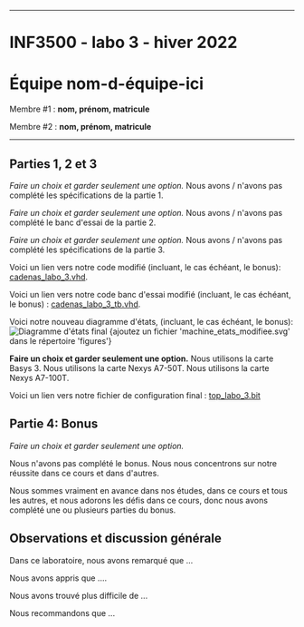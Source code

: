 
------------------------------------------------------------------------

# INF3500 - labo 3 - hiver 2022
# Équipe **nom-d-équipe-ici**

Membre #1 : **nom, prénom, matricule**

Membre #2 : **nom, prénom, matricule**

------------------------------------------------------------------------

## Parties 1, 2 et 3

*Faire un choix et garder seulement une option.*
Nous avons / n'avons pas complété les spécifications de la partie 1.

*Faire un choix et garder seulement une option.*
Nous avons / n'avons pas complété le banc d'essai de la partie 2.

*Faire un choix et garder seulement une option.*
Nous avons / n'avons pas complété les spécifications de la partie 3.

Voici un lien vers notre code modifié (incluant, le cas échéant, le bonus): [cadenas_labo_3.vhd](sources/cadenas_labo_3.vhd).

Voici un lien vers notre code banc d'essai modifié (incluant, le cas échéant, le bonus) : [cadenas_labo_3_tb.vhd](sources/cadenas_labo_3_tb.vhd).

Voici notre nouveau diagramme d'états, (incluant, le cas échéant, le bonus):
![Diagramme d'états final](figures/machine_etats_modifiee.svg)
{ajoutez un fichier 'machine_etats_modifiee.svg' dans le répertoire 'figures'}

**Faire un choix et garder seulement une option.**
Nous utilisons la carte Basys 3.
Nous utilisons la carte Nexys A7-50T.
Nous utilisons la carte Nexys A7-100T.

Voici un lien vers notre fichier de configuration final : [top_labo_3.bit](synthese-implementation/top_labo_3.bit)

## Partie 4: Bonus

*Faire un choix et garder seulement une option.*

Nous n'avons pas complété le bonus. Nous nous concentrons sur notre réussite dans ce cours et dans d'autres.

Nous sommes vraiment en avance dans nos études, dans ce cours et tous les autres, et nous adorons les défis dans ce cours, donc nous avons complété une ou plusieurs parties du bonus.

## Observations et discussion générale

Dans ce laboratoire, nous avons remarqué que ...

Nous avons appris que ....

Nous avons trouvé plus difficile de ...

Nous recommandons que ...

